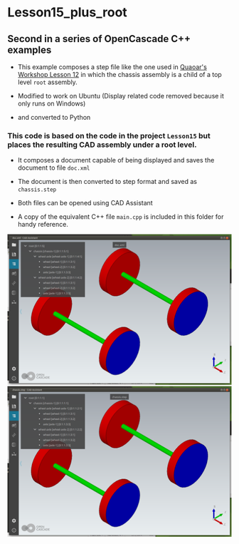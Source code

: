 # Lesson15_plus_root

## Second in a series of OpenCascade C++ examples

* This example composes a step file like the one used in [Quaoar's Workshop Lesson 12](https://www.youtube.com/watch?v=NMs7GtvsJ6g&list=PL_WFkJrQIY2iVVchOPhl77xl432jeNYfQ&index=10&t=575s) in which the chassis assembly is a child of a top level `root` assembly.

* Modified to work on Ubuntu (Display related code removed because it only runs on Windows)

* and converted to Python

### This code is based on the code in the project `Lesson15` but places the resulting CAD assembly under a **root** level.

* It composes a document capable of being displayed and saves the document to file `doc.xml`

* The document is then converted to step format and saved as `chassis.step`

* Both files can be opened using CAD Assistant

* A copy of the equivalent C++ file `main.cpp` is included in this folder for handy reference.

![doc loaded in CAD Assistant](imgs/doc-cad-assist.png)
![step loaded in CAD Assistant](imgs/step-cad-assist.png)
